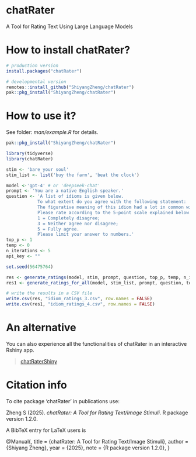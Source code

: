 # chatRater
 A Tool for Rating Text Using Large Language Models
 
# How to install chatRater?
```r
# production version
install.packages("chatRater")

# developmental version
remotes::install_github("ShiyangZheng/chatRater")
pak::pkg_install("ShiyangZheng/chatRater")
```

# How to use it?
See folder: _man/example.R_ for details.

```r
pak::pkg_install("ShiyangZheng/chatRater")

library(tidyverse)
library(chatRater)

stim <- 'bare your soul'
stim_list <- list('buy the farm', 'beat the clock')

model <-'gpt-4' # or 'deepseek-chat'
prompt <- 'You are a native English speaker.'
question <- 'A list of idioms is given below.
            To what extent do you agree with the following statement:
            The figurative meaning of this idiom had a lot in common with its literal meaning.
            Please rate according to the 5-point scale explained below.
            1 = Completely disagree;
            3 = Neither agree nor disagree;
            5 = Fully agree.
            Please limit your answer to numbers.'
top_p <- 1
temp <- 0
n_iterations <- 5
api_key <- ""

set.seed(56475764)

res <- generate_ratings(model, stim, prompt, question, top_p, temp, n_iterations, api_key)
res1 <- generate_ratings_for_all(model, stim_list, prompt, question, top_p, temp, n_iterations, api_key)

# write the results in a CSV file
write.csv(res, "idiom_ratings_3.csv", row.names = FALSE)
write.csv(res1, "idiom_ratings_4.csv", row.names = FALSE)
```
# An alternative
You can also experience all the functionalities of chatRater in an interactive Rshiny app.

> [chatRaterShiny](https://shiyangzheng.shinyapps.io/chatRaterShiny/)


# Citation info
To cite package ‘chatRater’ in publications use:

  Zheng S (2025). _chatRater: A Tool for Rating Text/Image Stimuli_. R package
  version 1.2.0.

A BibTeX entry for LaTeX users is

  @Manual{,
    title = {chatRater: A Tool for Rating Text/Image Stimuli},
    author = {Shiyang Zheng},
    year = {2025},
    note = {R package version 1.2.0},
  }


